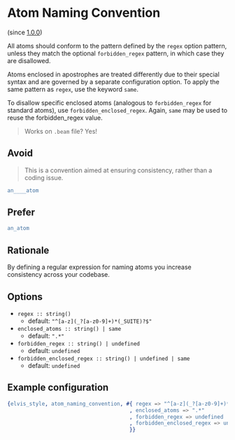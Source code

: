 # Atom Naming Convention

(since [1.0.0](https://github.com/inaka/elvis_core/releases/tag/1.0.0))

All atoms should conform to the pattern defined by the `regex` option pattern, unless they match the
optional `forbidden_regex` pattern, in which case they are disallowed.

Atoms enclosed in apostrophes are treated differently due to their special syntax and are governed
by a separate configuration option. To apply the same pattern as `regex`, use the keyword `same`.

To disallow specific enclosed atoms (analogous to `forbidden_regex` for standard atoms),
use `forbidden_enclosed_regex`. Again, `same` may be used to reuse the forbidden_regex value.

> Works on `.beam` file? Yes!

## Avoid

> This is a convention aimed at ensuring consistency, rather than a coding issue.

```erlang
an____atom
```

## Prefer

```erlang
an_atom
```

## Rationale

By defining a regular expression for naming atoms you increase consistency across your codebase.

## Options

- `regex :: string()`
  - default: `"^[a-z](_?[a-z0-9]+)*(_SUITE)?$"`
- `enclosed_atoms :: string() | same`
  - default: `".*"`
- `forbidden_regex :: string() | undefined`
  - default: `undefined`
- `forbidden_enclosed_regex :: string() | undefined | same`
  - default: `undefined`

## Example configuration

```erlang
{elvis_style, atom_naming_convention, #{ regex => "^[a-z](_?[a-z0-9]+)*(_SUITE)?$"
                                       , enclosed_atoms => ".*"
                                       , forbidden_regex => undefined
                                       , forbidden_enclosed_regex => undefined
                                       }}
```

